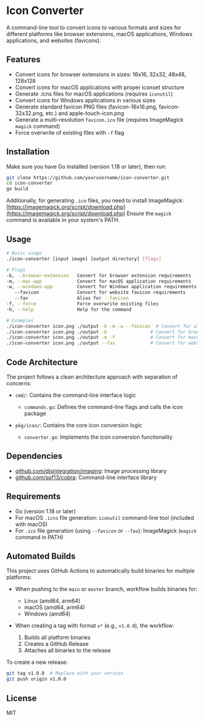 # Icon Converter

A command-line tool to convert icons to various formats and sizes for different platforms like browser extensions, macOS applications, Windows applications, and websites (favicons).

## Features

- Convert icons for browser extensions in sizes: 16x16, 32x32, 48x48, 128x128
- Convert icons for macOS applications with proper iconset structure
- Generate .icns files for macOS applications (requires `iconutil`)
- Convert icons for Windows applications in various sizes
- Generate standard favicon PNG files (favicon-16x16.png, favicon-32x32.png, etc.) and apple-touch-icon.png
- Generate a multi-resolution `favicon.ico` file (requires ImageMagick `magick` command)
- Force overwrite of existing files with `-f` flag

## Installation

Make sure you have Go installed (version 1.18 or later), then run:

```bash
git clone https://github.com/yourusername/icon-converter.git
cd icon-converter
go build
```

Additionally, for generating `.ico` files, you need to install ImageMagick: [https://imagemagick.org/script/download.php](https://imagemagick.org/script/download.php)
Ensure the `magick` command is available in your system's PATH.

## Usage

```bash
# Basic usage
./icon-converter [input image] [output directory] [flags]

# Flags
-b, --browser-extension   Convert for browser extension requirements
-m, --mac-app             Convert for macOS application requirements
-w, --windows-app         Convert for Windows application requirements
   --favicon              Convert for website favicon requirements
   --fav                  Alias for --favicon
-f, --force               Force overwrite existing files
-h, --help                Help for the command

# Examples
./icon-converter icon.png ./output -b -m -w --favicon  # Convert for all platforms
./icon-converter icon.png ./output -b                # Convert for browser extensions only
./icon-converter icon.png ./output -m -f             # Convert for macOS and force overwrite
./icon-converter icon.png ./output --fav             # Convert for website favicons only (using alias)
```

## Code Architecture

The project follows a clean architecture approach with separation of concerns:

- `cmd/`: Contains the command-line interface logic
  - `commands.go`: Defines the command-line flags and calls the icon package

- `pkg/icon/`: Contains the core icon conversion logic
  - `converter.go`: Implements the icon conversion functionality

## Dependencies

- [github.com/disintegration/imaging](https://github.com/disintegration/imaging): Image processing library
- [github.com/spf13/cobra](https://github.com/spf13/cobra): Command-line interface library

## Requirements

- Go (version 1.18 or later)
- For macOS `.icns` file generation: `iconutil` command-line tool (included with macOS)
- For `.ico` file generation (using `--favicon` or `--fav`): ImageMagick (`magick` command in PATH)

## Automated Builds

This project uses GitHub Actions to automatically build binaries for multiple platforms:

- When pushing to the `main` or `master` branch, workflow builds binaries for:
  - Linux (amd64, arm64)
  - macOS (amd64, arm64)
  - Windows (amd64)

- When creating a tag with format `v*` (e.g., `v1.0.0`), the workflow:
  1. Builds all platform binaries
  2. Creates a GitHub Release
  3. Attaches all binaries to the release

To create a new release:
```bash
git tag v1.0.0  # Replace with your version
git push origin v1.0.0
```

## License

MIT 